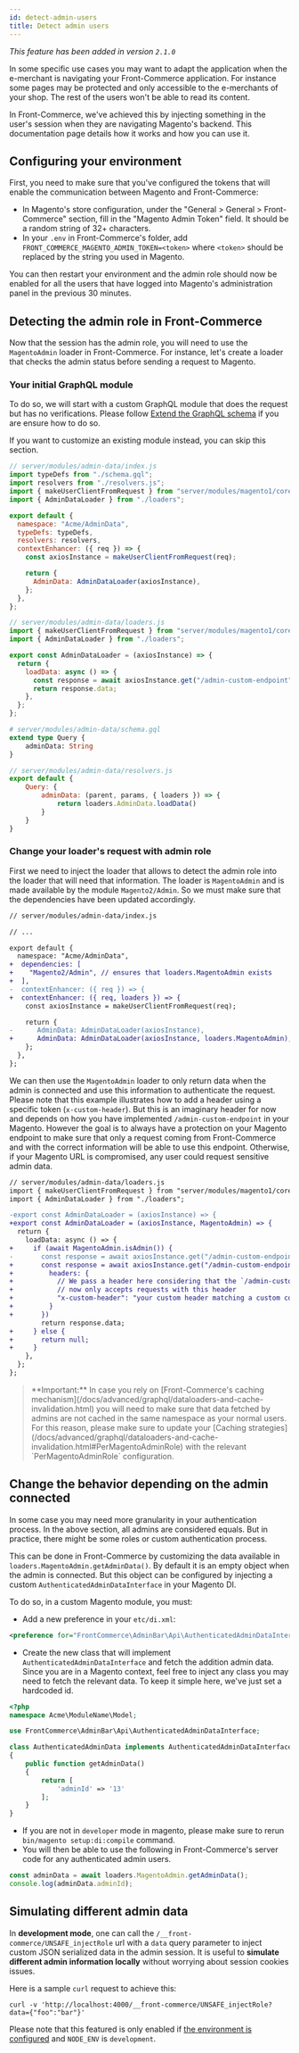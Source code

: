 ```yaml
---
id: detect-admin-users
title: Detect admin users
---
```


_This feature has been added in version `2.1.0`_

In some specific use cases you may want to adapt the application when the e-merchant is navigating your Front-Commerce application. For instance some pages may be protected and only accessible to the e-merchants of your shop. The rest of the users won't be able to read its content.

In Front-Commerce, we've achieved this by injecting something in the user's session when they are navigating Magento's backend. This documentation page details how it works and how you can use it.

## Configuring your environment

First, you need to make sure that you've configured the tokens that will enable the communication between Magento and Front-Commerce:

- In Magento's store configuration, under the "General > General > Front-Commerce" section, fill in the "Magento Admin Token" field. It should be a random string of 32+ characters.
- In your `.env` in Front-Commerce's folder, add `FRONT_COMMERCE_MAGENTO_ADMIN_TOKEN=<token>` where `<token>` should be replaced by the string you used in Magento.

You can then restart your environment and the admin role should now be enabled for all the users that have logged into Magento's administration panel in the previous 30 minutes.

## Detecting the admin role in Front-Commerce

Now that the session has the admin role, you will need to use the `MagentoAdmin` loader in Front-Commerce. For instance, let's create a loader that checks the admin status before sending a request to Magento.

### Your initial GraphQL module

To do so, we will start with a custom GraphQL module that does the request but has no verifications. Please follow [Extend the GraphQL schema](/docs/essentials/extend-the-graphql-schema.html) if you are ensure how to do so.

If you want to customize an existing module instead, you can skip this section.

```js
// server/modules/admin-data/index.js
import typeDefs from "./schema.gql";
import resolvers from "./resolvers.js";
import { makeUserClientFromRequest } from "server/modules/magento1/core/factories";
import { AdminDataLoader } from "./loaders";

export default {
  namespace: "Acme/AdminData",
  typeDefs: typeDefs,
  resolvers: resolvers,
  contextEnhancer: ({ req }) => {
    const axiosInstance = makeUserClientFromRequest(req);

    return {
      AdminData: AdminDataLoader(axiosInstance),
    };
  },
};
```

```js
// server/modules/admin-data/loaders.js
import { makeUserClientFromRequest } from "server/modules/magento1/core/factories";
import { AdminDataLoader } from "./loaders";

export const AdminDataLoader = (axiosInstance) => {
  return {
    loadData: async () => {
      const response = await axiosInstance.get("/admin-custom-endpoint");
      return response.data;
    },
  };
};
```

```graphql
# server/modules/admin-data/schema.gql
extend type Query {
    adminData: String
}
```

```js
// server/modules/admin-data/resolvers.js
export default {
    Query: {
        adminData: (parent, params, { loaders }) => {
            return loaders.AdminData.loadData()
        }
    }
}
```

### Change your loader's request with admin role

First we need to inject the loader that allows to detect the admin role into the loader that will need that information. The loader is `MagentoAdmin` and is made available by the module `Magento2/Admin`. So we must make sure that the dependencies have been updated accordingly.

```diff
// server/modules/admin-data/index.js

// ...

export default {
  namespace: "Acme/AdminData",
+  dependencies: [
+    "Magento2/Admin", // ensures that loaders.MagentoAdmin exists
+  ],
-  contextEnhancer: ({ req }) => {
+  contextEnhancer: ({ req, loaders }) => {
    const axiosInstance = makeUserClientFromRequest(req);

    return {
-      AdminData: AdminDataLoader(axiosInstance),
+      AdminData: AdminDataLoader(axiosInstance, loaders.MagentoAdmin),
    };
  },
};
```

We can then use the `MagentoAdmin` loader to only return data when the admin is connected and use this information to authenticate the request. Please note that this example illustrates how to add a header using a specific token (`x-custom-header`). But this is an imaginary header for now and depends on how you have implemented `/admin-custom-endpoint` in your Magento. However the goal is to always have a protection on your Magento endpoint to make sure that only a request coming from Front-Commerce and with the correct information will be able to use this endpoint. Otherwise, if your Magento URL is compromised, any user could request sensitive admin data.

```diff
// server/modules/admin-data/loaders.js
import { makeUserClientFromRequest } from "server/modules/magento1/core/factories";
import { AdminDataLoader } from "./loaders";

-export const AdminDataLoader = (axiosInstance) => {
+export const AdminDataLoader = (axiosInstance, MagentoAdmin) => {
  return {
    loadData: async () => {
+     if (await MagentoAdmin.isAdmin()) {
-       const response = await axiosInstance.get("/admin-custom-endpoint")
+       const response = await axiosInstance.get("/admin-custom-endpoint", {
+         headers: {
+           // We pass a header here considering that the `/admin-custom-endpoint`
+           // now only accepts requests with this header
+           "x-custom-header": "your custom header matching a custom configuration in your Magento"
+         }
+       })
        return response.data;
+     } else {
+       return null;
+     }
    },
  };
};
```

<blockquote class="important">
**Important:** In case you rely on [Front-Commerce's caching mechanism](/docs/advanced/graphql/dataloaders-and-cache-invalidation.html) you will need to make sure that data fetched by admins are not cached in the same namespace as your normal users.
For this reason, please make sure to update your [Caching strategies](/docs/advanced/graphql/dataloaders-and-cache-invalidation.html#PerMagentoAdminRole) with the relevant `PerMagentoAdminRole` configuration.
</blockquote>

## Change the behavior depending on the admin connected

In some case you may need more granularity in your authentication process. In the above section, all admins are considered equals. But in practice, there might be some roles or custom authentication process.

This can be done in Front-Commerce by customizing the data available in `loaders.MagentoAdmin.getAdminData()`. By default it is an empty object when the admin is connected. But this object can be configured by injecting a custom `AuthenticatedAdminDataInterface` in your Magento DI.

To do so, in a custom Magento module, you must:

* Add a new preference in your `etc/di.xml`:
```xml
<preference for="FrontCommerce\AdminBar\Api\AuthenticatedAdminDataInterface" type="Acme\ModuleName\Model\AuthenticatedAdminData" />
```
* Create the new class that will implement `AuthenticatedAdminDataInterface` and fetch the addition admin data. Since you are in a Magento context, feel free to inject any class you may need to fetch the relevant data. To keep it simple here, we've just set a hardcoded id.
```php
<?php
namespace Acme\ModuleName\Model;

use FrontCommerce\AdminBar\Api\AuthenticatedAdminDataInterface;

class AuthenticatedAdminData implements AuthenticatedAdminDataInterface
{
    public function getAdminData()
    {
        return [
            'adminId' => '13'
        ];
    }
}
```
* If you are not in `developer` mode in magento, please make sure to rerun `bin/magento setup:di:compile` command.
* You will then be able to use the following in Front-Commerce's server code for any authenticated admin users.
```js
const adminData = await loaders.MagentoAdmin.getAdminData();
console.log(adminData.adminId);
```

## Simulating different admin data

In **development mode**, one can call the `/__front-commerce/UNSAFE_injectRole` url with a `data` query parameter to inject custom JSON serialized data in the admin session. It is useful to **simulate different admin information locally** without worrying about session cookies issues.

Here is a sample `curl` request to achieve this:

```
curl -v 'http://localhost:4000/__front-commerce/UNSAFE_injectRole?data={"foo":"bar"}'
```

Please note that this featured is only enabled if [the environment is configured](#Configuring-your-environment) and `NODE_ENV` is `development`.